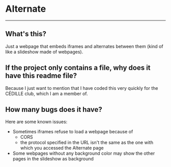 # Alternate
____
## What's this?
Just a webpage that embeds iframes and alternates between them (kind of like a slideshow made of webpages).

## If the project only contains a file, why does it have this readme file?
Because I just want to mention that I have coded this very quickly for the CÉDILLE club, which I am a member of.

## How many bugs does it have?
Here are some known issues:
- Sometimes iframes refuse to load a webpage because of
	- CORS
	- the protocol specified in the URL isn't the same as the one with which you accessed the Alternate page
- Some webpages without any background color may show the other pages in the slideshow as background